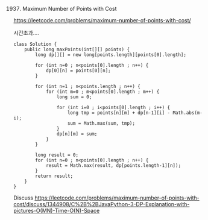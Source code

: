 1937. Maximum Number of Points with Cost

https://leetcode.com/problems/maximum-number-of-points-with-cost/

시간초과....
```
class Solution {
    public long maxPoints(int[][] points) {
        long dp[][] = new long[points.length][points[0].length];

        for (int n=0 ; n<points[0].length ; n++) {
            dp[0][n] = points[0][n];
        }

        for (int n=1 ; n<points.length ; n++) {
            for (int m=0 ; m<points[0].length ; m++) {
                long sum = 0;

                for (int i=0 ; i<points[0].length ; i++) {
                    long tmp = points[n][m] + dp[n-1][i] - Math.abs(m-i);
                    sum = Math.max(sum, tmp);
                }
                dp[n][m] = sum;
            }
        }

        long result = 0;
        for (int n=0 ; n<points[0].length ; n++) {
            result = Math.max(result, dp[points.length-1][n]);
        }
        return result;
    }
}
```

Discuss
https://leetcode.com/problems/maximum-number-of-points-with-cost/discuss/1344908/C%2B%2BJavaPython-3-DP-Explanation-with-pictures-O(MN)-Time-O(N)-Space
